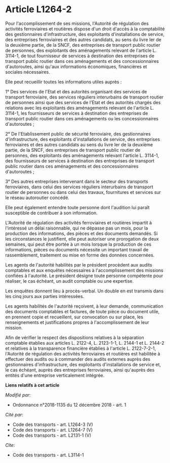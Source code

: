 # Article L1264-2

Pour l'accomplissement de ses missions, l'Autorité de régulation des activités ferroviaires et routières dispose d'un droit
d'accès à la comptabilité des gestionnaires d'infrastructure, des exploitants d'installations de service, des entreprises
ferroviaires et des autres candidats, au sens du livre Ier de la deuxième partie, de la SNCF, des entreprises de transport
public routier de personnes, des exploitants des aménagements relevant de l'article L. 3114-1, de tout fournisseur de
services à destination des entreprises de transport public routier dans ces aménagements et des concessionnaires
d'autoroutes, ainsi qu'aux informations économiques, financières et sociales nécessaires.

Elle peut recueillir toutes les informations utiles auprès :

1° Des services de l'Etat et des autorités organisant des services de transport ferroviaire, des services réguliers
interurbains de transport routier de personnes ainsi que des services de l'Etat et des autorités chargés des relations avec
les exploitants des aménagements relevant de l'article L. 3114-1, les fournisseurs de services à destination des entreprises
de transport public routier dans ces aménagements ou les concessionnaires d'autoroutes ;

2° De l'Etablissement public de sécurité ferroviaire, des gestionnaires d'infrastructure, des exploitants d'installations de
service, des entreprises ferroviaires et des autres candidats au sens du livre Ier de la deuxième partie, de la SNCF, des
entreprises de transport public routier de personnes, des exploitants des aménagements relevant l'article L. 3114-1, des
fournisseurs de services à destination des entreprises de transport public routier dans ces aménagements et des
concessionnaires d'autoroutes ;

3° Des autres entreprises intervenant dans le secteur des transports ferroviaires, dans celui des services réguliers
interurbains de transport routier de personnes ou dans celui des travaux, fournitures et services sur le réseau autoroutier
concédé.

Elle peut également entendre toute personne dont l'audition lui paraît susceptible de contribuer à son information.

L'Autorité de régulation des activités ferroviaires et routières impartit à l'intéressé un délai raisonnable, qui ne dépasse
pas un mois, pour la production des informations, des pièces et des documents demandés. Si les circonstances le justifient,
elle peut autoriser une prorogation de deux semaines, qui peut être portée à un mois lorsque la production de ces
informations, pièces ou documents nécessite un important travail de rassemblement, traitement ou mise en forme des données
concernées.

Les agents de l'autorité habilités par le président procèdent aux audits comptables et aux enquêtes nécessaires à
l'accomplissement des missions confiées à l'autorité. Le président désigne toute personne compétente pour réaliser, le cas
échéant, un audit comptable ou une expertise.

Les enquêtes donnent lieu à procès-verbal. Un double en est transmis dans les cinq jours aux parties intéressées.

Les agents habilités de l'autorité reçoivent, à leur demande, communication des documents comptables et factures, de toute
pièce ou document utile, en prennent copie et recueillent, sur convocation ou sur place, les renseignements et justifications
propres à l'accomplissement de leur mission.

Afin de vérifier le respect des dispositions relatives à la séparation comptable établies aux articles L. 2122-4, L.
2123-1-1, L. 2144-1 et L. 2144-2 et relatives à la transparence financière établies à l'article L. 2122-7-2-1, l'Autorité de
régulation des activités ferroviaires et routières est habilitée à effectuer des audits ou à commander des audits externes
auprès des gestionnaires d'infrastructure, des exploitants d'installations de service et, le cas échéant, auprès des
entreprises ferroviaires, ainsi qu'auprès des entités d'une entreprise verticalement intégrée.

**Liens relatifs à cet article**

_Modifié par_:

  - Ordonnance n°2018-1135 du 12 décembre 2018 - art. 1

_Cité par_:

  - Code des transports - art. L1264-3 (V)
  - Code des transports - art. L1264-7 (V)
  - Code des transports - art. L2131-1 (V)

_Cite_:

  - Code des transports - art. L3114-1
